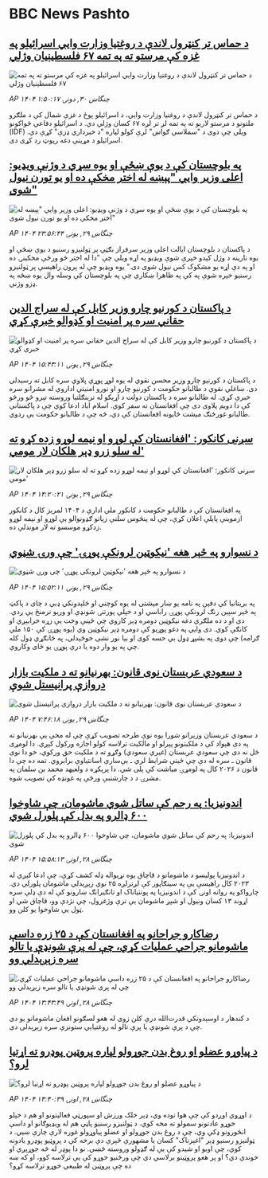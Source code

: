 # BBC News Pashto## [د حماس تر کنټرول لاندې د روغتیا وزارت وايي اسرائيلو په غزه کې مرستو ته په تمه ۶۷ فلسطينیان وژلي](https://www.bbc.com/pashto/articles/c4ge1p6yz3go?at_campaign=githubrss)![د حماس تر کنټرول لاندې د روغتیا وزارت وايي اسرائيلو په غزه کې مرستو ته په تمه ۶۷ فلسطينیان وژلي](https://ichef.bbci.co.uk/ace/ws/240/cpsprodpb/e5fc/live/acdf68c0-65d4-11f0-8dbd-f3d32ebd3327.jpg)_AP ۱۴۰۴ چنگاښ ۳۰, دونۍ ۱:۵۰:۱۷_د حماس تر کنټرول لاندې د روغتیا وزارت وايي، د اسرائیلو پوځ د غزې شمال کې د ملګرو ملتونو د مرستو لاریو ته په تمه لږ تر لږه ۶۷ کسان وژلي دي. د اسرائیلو دفاعي ځواکونو (IDF) ویلي چې دوی د "سملاسي ګواښ" لرې کولو لپاره "د خبرداري ډزې" کړې دي. اسرائیلو د مړینې دغه رپوټ رد کړی دی.## [په بلوچستان کې د يوې ښځې او يوه سړي د وژنې ویډیو: اعلی وزير وايي "پېښه له اختر مخکې ده او یو تورن نیول شوی"](https://www.bbc.com/pashto/articles/cp86gxv05m3o?at_campaign=githubrss)![په بلوچستان کې د يوې ښځې او يوه سړي د وژنې ویډیو: اعلی وزير وايي "پېښه له اختر مخکې ده او یو تورن نیول شوی"](https://ichef.bbci.co.uk/ace/ws/240/cpsprodpb/0314/live/5cacf6c0-65c4-11f0-8dbd-f3d32ebd3327.jpg)_AP ۱۴۰۴ چنگاښ ۲۹, يونۍ ۲۳:۵۶:۴۴_د پاکستان د بلوچستان ايالت اعلی وزير سرفراز بګټي پر ټولنيزو رسنيو د يوې ښځې او يوه نارينه د وژل کېدو خپرې شوې ويډيو په اړه ويلي چې "دا له اختر څو ورځې مخکينۍ ده او په دې اړه يو مشکوک کس نيول شوی دی." يوه ويډيو چې له پرون راهيسې پر ټولنيزو رسنيو خپره شوې په کې په ظاهرا ښکاري چې په بلوچستان کې وسله وال يوه ښځه په ډزو وژني.## [د پاکستان د کورنیو چارو وزیر کابل کې له سراج الدین حقاني سره پر امنیت او کډوالو خبرې کړي](https://www.bbc.com/pashto/articles/cgk3563712do?at_campaign=githubrss)![د پاکستان د کورنیو چارو وزیر کابل کې له سراج الدین حقاني سره پر امنیت او کډوالو خبرې کړي](https://ichef.bbci.co.uk/ace/ws/240/cpsprodpb/dd10/live/66d1c1c0-657f-11f0-af20-030418be2ca5.jpg)_AP ۱۴۰۴ چنگاښ ۲۹, يونۍ ۱۵:۴۳:۱۱_د پاکستان د کورنیو چارو وزیر محسن نقوي له یوه لوړ پوړي پلاوي سره کابل ته رسېدلی دی. ښاغلي نقوي د طالبانو حکومت د کورنیو چارو او نورو امنیتي اداروې له مشرانو سره خبرې کړي. له طالبانو سره د پاکستان دولت د اړیکو له ترینګلتیا وروسته تېرو څو ورځو کې دا دویم پلاوی دی چې افغانستان ته سفر کوي. اسلام اباد ادعا کوي چې د پاکستاني طالبانو غورځنګ مېشت ځایونه افغانستان کې دي، څه چې د طالبانو حکومت یې ردوي.## [سږنی کانکور: 'افغانستان کې  لوړو او نیمه لوړو زده کړو ته له سلو زرو ډېر هلکان لار مومي'](https://www.bbc.com/pashto/articles/cyvjzz3v65go?at_campaign=githubrss)![سږنی کانکور: 'افغانستان کې  لوړو او نیمه لوړو زده کړو ته له سلو زرو ډېر هلکان لار مومي'](https://ichef.bbci.co.uk/ace/ws/240/cpsprodpb/4776/live/c31708c0-656e-11f0-89ea-4d6f9851f623.jpg)_AP ۱۴۰۴ چنگاښ ۲۹, يونۍ ۱۴:۲۰:۲۱_په افغانستان کې د طالبانو حکومت د کانکور ملي ادارې د ۱۴۰۴ لمریز کال د کانکور ازموینې پایلې اعلان کړې، چې له پنځوس سلنې زیاتو ګډونوالو یې لوړو او نیمه لوړو زدکړو موسسو ته لار موندلې ده.## [د نسوارو په څېر هغه 'نیکوټین لرونکې پوړۍ' چې ورۍ شڼوي](https://www.bbc.com/pashto/articles/cjrlxxzggp5o?at_campaign=githubrss)![د نسوارو په څېر هغه 'نیکوټین لرونکې پوړۍ' چې ورۍ شڼوي](https://ichef.bbci.co.uk/ace/ws/240/cpsprodpb/cc81/live/5f932100-6567-11f0-af20-030418be2ca5.png)_AP ۱۴۰۴ چنگاښ ۲۹, يونۍ ۱۵:۵۲:۱۱_په بریتانیا کې دفېن په نامه یو ښار مېشتی له یوه کوچني او ځلېدونکي ډبي د چای د پاکټ په څېر سپین رنګ لرونکې پوړۍ راباسي او د خپلې پورتنۍ شونډې او وریو ترمنځ یې ږدي.
دی او د ده ملګري دغه نیکوټین دومره ډېر کاروي چې ځینې وخت یې زړه خرابېږي او کانګې کوي. 
دی وايي په دغو پوړیو کې دومره ډېر نیکوټین وي (یوه پوړۍ کې ۱۵۰ ملي ګرامه) چې دوی په بشپړ ډول بې‌ حسه کوی او بیا نور نشی خوځېدلی، په ځانګړي ډول کله چې په یو وار دوه یا درې پوړۍ یو ځای وکاروي.## [د سعودي عربستان نوی قانون: بهرنیانو ته د ملکیت بازار دروازې پرانیستل شوې](https://www.bbc.com/pashto/articles/c1jw47jdjj7o?at_campaign=githubrss)![د سعودي عربستان نوی قانون: بهرنیانو ته د ملکیت بازار دروازې پرانیستل شوې](https://ichef.bbci.co.uk/ace/ws/240/cpsprodpb/5867/live/9afb3120-6539-11f0-89ea-4d6f9851f623.jpg)_AP ۱۴۰۴ چنگاښ ۲۹, يونۍ ۷:۴۶:۱۸_د سعودي عربستان وزیرانو شورا یوه نوې طرحه تصویب کړې چې له مخې یې بهرنیانو ته په دې هېواد کې د ملکیتونو پېرلو او مالکیت ترلاسه کولو اجازه ورکول کېږي. دا لومړی ځل نه دی چې سعودي عربستان (غیري سعودي) وګړو ته د ملکیت حق ورکوي، خو دا نوی قانون ـ سره له دې چې ځینې شرایط لري ـ بې‌سارې اسانتیاوې برابروي. تمه ده چې دا قانون د ۲۰۲۶ کال په لومړۍ میاشت کې پلی شي. دا پرېکړه د ولعیهد محمد بن سلمان په مشرۍ د د چارشنبې ورځې په غونډه کې تصویب شوه.## [اندونیزیا: په رحم کې ساتل شوي ماشومان، چې شاوخوا ۶۰۰ ډالرو په بدل کې پلورل شوي](https://www.bbc.com/pashto/articles/cdjx492dm2no?at_campaign=githubrss)![اندونیزیا: په رحم کې ساتل شوي ماشومان، چې شاوخوا ۶۰۰ ډالرو په بدل کې پلورل شوي](https://ichef.bbci.co.uk/ace/ws/240/cpsprodpb/4661/live/5f181820-64b8-11f0-af20-030418be2ca5.jpg)_AP ۱۴۰۴ چنگاښ ۲۸, اونۍ ۱۵:۵۸:۱۳_د اندونیزیا پولیسو د ماشومانو د قاچاق یوه نړیواله ډله کشف کړې، چې ادعا کېږي له ۲۰۲۳ کال راهیسې یې په سینګاپور کې لږترلږه ۲۵ نوي زېږېدلي ماشومان پلورلي دي.
چارواکو په روانه اونۍ کې د اندونیزیا په پونتیاناک او تانګیرانګ ښارونو کې له دې ډلې سره اړوند ۱۳ کسان ونیول او شپږ ماشومان یې ترې وژغرول، چې نژدې وو، قاچاق شي او ټول یې شاوخوا یو کلن وو.## [رضاکارو جراحانو په افغانستان کې د ۲۵ زره داسې ماشومانو جراحي عملیات کړي، چې له پرې شونډې یا تالو سره زېږېدلي وو](https://www.bbc.com/pashto/articles/ckg5vrpy65go?at_campaign=githubrss)![رضاکارو جراحانو په افغانستان کې د ۲۵ زره داسې ماشومانو جراحي عملیات کړي، چې له پرې شونډې یا تالو سره زېږېدلي وو](https://ichef.bbci.co.uk/ace/ws/240/cpsprodpb/7b93/live/17945270-6490-11f0-83c2-4b494f18cf7b.jpg)_AP ۱۴۰۴ چنگاښ ۲۸, اونۍ ۱۳:۴۳:۴۹_د کندهار د اوسېدونکي قدرت‌الله درې کلن زوی له هغو لسګونو افغان ماشومانو یو دی چې د پرې شونډې یا پرې تالو له روغتیایي ستونزې سره زېږېدلی دی.## [د پياوړو عضلو او روغ بدن جوړولو لپاره پروټين پوډرو ته اړتيا لرو؟](https://www.bbc.com/pashto/articles/c0rve58d5vpo?at_campaign=githubrss)![د پياوړو عضلو او روغ بدن جوړولو لپاره پروټين پوډرو ته اړتيا لرو؟](https://ichef.bbci.co.uk/ace/ws/240/cpsprodpb/1d4e/live/f875cfd0-64a4-11f0-89ea-4d6f9851f623.jpg)_AP ۱۴۰۴ چنگاښ ۲۸, اونۍ ۱۴:۴۰:۳۹_د اوړوي اوږدو کې چې هوا توده وي، ډېر خلک ورزش او سپورټي فعاليتونو او هم د خپلو خوړو عادتونو سمولو ته مخه کوي. د ټولنيزو رسنيو پاڼې هم له ويډيوګانو او داسې انځورونو ډکې وي، چې د روغ بدن جوړولو او عضلو پياوړولو غوره لارې چارې ښيي. د ټولنيزو رسنيو ډېر "اغېزناک" کسان يا مشهورې څېرې دې برخه کې د پروټيو پوډرو يادونه کوي، چې اوبو او شيدو کې يې له ګډولو وروسته څښي. نو دا پوډر له څه جوړېږي او خوندي دي؟ او پر هغو پروټينو برلاسي دي چې ورځنيو خوړو کې یې ترلاسه کوو، او که ښه ده چې پروټين له طبيعي خوړو ترلاسه کړو؟